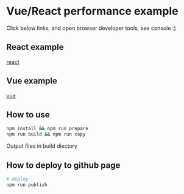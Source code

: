 # Vue/React performance example

Click below links, and open browser developer tools, see console :)

## React example
[react](https://suhaotian.github.io/FE_Benchmark/react)

## Vue example
[vue](https://suhaotian.github.io/FE_Benchmark/vue)


## How to use

```bash
npm install && npm run prepare
npm run build && npm run copy
```

Output files in build diectory

## How to deploy to github page

```bash
# deploy
npm run publish
```
